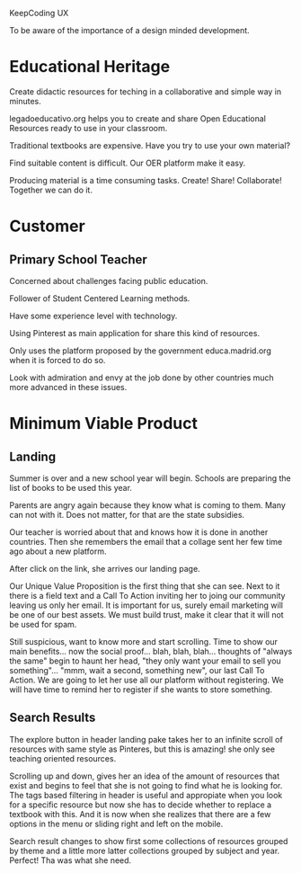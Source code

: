 KeepCoding UX

To be aware of the importance of a design minded development.

# Educational Heritage

Create didactic resources for teching in a collaborative and simple way in minutes.

legadoeducativo.org helps you to create and share Open Educational Resources ready to use in your classroom.

Traditional textbooks are expensive. Have you try to use your own material?

Find suitable content is difficult. Our OER platform make it easy.

Producing material is a time consuming tasks. Create! Share! Collaborate! Together we can do it.

# Customer

## Primary School Teacher

Concerned about challenges facing public education.

Follower of Student Centered Learning methods.

Have some experience level with technology.

Using Pinterest as main application for share this kind of resources.

Only uses the platform proposed by the government educa.madrid.org when it is forced to do so.

Look with admiration and envy at the job done by other countries much more advanced in these issues.

# Minimum Viable Product

## Landing

Summer is over and a new school year will begin. Schools are preparing the list of books to be used this year. 

Parents are angry again because they know what is coming to them. Many can not with it. Does not matter, for that are the state subsidies.

Our teacher is worried about that and knows how it is done in another countries. Then she remembers the email that a collage sent her few time ago about a new platform.

After click on the link, she arrives our landing page.

Our Unique Value Proposition is the first thing that she can see. Next to it there is a field text and a Call To Action inviting her to joing our community leaving us only her email. It is important for us, surely email marketing will be one of our best assets. We must build trust, make it clear that it will not be used for spam.

Still suspicious, want to know more and start scrolling. Time to show our main benefits... now the social proof... blah, blah, blah... thoughts of "always the same" begin to haunt her head, "they only want your email to sell you something"... "mmm, wait a second, something new", our last Call To Action. We are going to let her use all our platform without registering. We will have time to remind her to register if she wants to store something.

## Search Results

The explore button in header landing pake takes her to an infinite scroll of resources with same style as Pinteres, but this is amazing! she only see teaching oriented resources.

Scrolling up and down, gives her an idea of the amount of resources that exist and begins to feel that she is not going to find what he is looking for. The tags based filtering in header is useful and appropiate when you look for a specific resource but now she has to decide whether to replace a textbook with this. And it is now when she realizes that there are a few options in the menu or sliding right and left on the mobile.

Search result changes to show first some collections of resources grouped by theme and a little more latter collections grouped by subject and year. Perfect! Tha was what she need.







